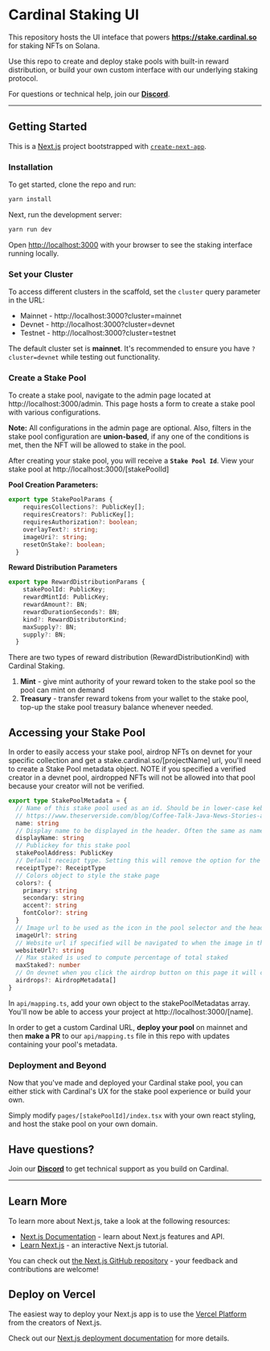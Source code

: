 # Cardinal Staking UI

This repository hosts the UI inteface that powers **https://stake.cardinal.so** for staking NFTs on Solana.

Use this repo to create and deploy stake pools with built-in reward distribution, or build your own custom interface with our underlying staking protocol.

For questions or technical help, join our **[Discord](https://discord.gg/stX2FAYbVq)**.

---

## Getting Started

This is a [Next.js](https://nextjs.org/) project bootstrapped with [`create-next-app`](https://github.com/vercel/next.js/tree/canary/packages/create-next-app).

### Installation

To get started, clone the repo and run:

```bash
yarn install
```

Next, run the development server:

```bash
yarn run dev
```

Open [http://localhost:3000](http://localhost:3000) with your browser to see the staking interface running locally.

### Set your Cluster

To access different clusters in the scaffold, set the `cluster` query parameter in the URL:

- Mainnet - http://localhost:3000?cluster=mainnet
- Devnet - http://localhost:3000?cluster=devnet
- Testnet - http://localhost:3000?cluster=testnet

The default cluster set is **mainnet**. It's recommended to ensure you have `?cluster=devnet` while testing out functionality.

### Create a Stake Pool

To create a stake pool, navigate to the admin page located at http://localhost:3000/admin. This page hosts a form to create a stake pool with various configurations.

**Note:** All configurations in the admin page are optional. Also, filters in the stake pool configuration are **union-based**, if any one of the conditions is met, then the NFT will be allowed to stake in the pool.

After creating your stake pool, you will receive a **`Stake Pool Id`**. View your stake pool at http://localhost:3000/[stakePoolId]

**Pool Creation Parameters:**

```typescript
export type StakePoolParams {
    requiresCollections?: PublicKey[];
    requiresCreators?: PublicKey[];
    requiresAuthorization?: boolean;
    overlayText?: string;
    imageUri?: string;
    resetOnStake?: boolean;
  }
```

**Reward Distribution Parameters**

```typescript
export type RewardDistributionParams {
    stakePoolId: PublicKey;
    rewardMintId: PublicKey;
    rewardAmount?: BN;
    rewardDurationSeconds?: BN;
    kind?: RewardDistributorKind;
    maxSupply?: BN;
    supply?: BN;
  }
```

There are two types of reward distribution (RewardDistributionKind) with Cardinal Staking.

1. **Mint** - give mint authority of your reward token to the stake pool so the pool can mint on demand
2. **Treasury** - transfer reward tokens from your wallet to the stake pool, top-up the stake pool treasury balance whenever needed.

## Accessing your Stake Pool

In order to easily access your stake pool, airdrop NFTs on devnet for your specific collection and get a stake.cardinal.so/[projectName] url, you'll need to create a Stake Pool metadata object. NOTE if you specified a verified creator in a devnet pool, airdropped NFTs will not be allowed into that pool because your creator will not be verified.

```typescript
export type StakePoolMetadata = {
  // Name of this stake pool used as an id. Should be in lower-case kebab-case since it is used in the URL as /{name}
  // https://www.theserverside.com/blog/Coffee-Talk-Java-News-Stories-and-Opinions/Why-you-should-make-kebab-case-a-URL-naming-convention-best-practice
  name: string
  // Display name to be displayed in the header. Often the same as name but with capital letters and spaces
  displayName: string
  // Publickey for this stake pool
  stakePoolAddress: PublicKey
  // Default receipt type. Setting this will remove the option for the user to choose which receipt type to use
  receiptType?: ReceiptType
  // Colors object to style the stake page
  colors?: {
    primary: string
    secondary: string
    accent?: string
    fontColor?: string
  }
  // Image url to be used as the icon in the pool selector and the header
  imageUrl?: string
  // Website url if specified will be navigated to when the image in the header is clicked
  websiteUrl?: string
  // Max staked is used to compute percentage of total staked
  maxStaked?: number
  // On devnet when you click the airdrop button on this page it will clone NFTs with this metadata and airdrop to the user
  airdrops?: AirdropMetadata[]
}
```

In `api/mapping.ts`, add your own object to the stakePoolMetadatas array. You'll now be able to access your project at http://localhost:3000/[name].

In order to get a custom Cardinal URL, **deploy your pool** on mainnet and then **make a PR** to our `api/mapping.ts` file in this repo with updates containing your pool's metadata.

### Deployment and Beyond

Now that you've made and deployed your Cardinal stake pool, you can either stick with Cardinal's UX for the stake pool experience or build your own.

Simply modify `pages/[stakePoolId]/index.tsx` with your own react styling, and host the stake pool on your own domain.

## Have questions?

Join our **[Discord](https://discord.gg/stX2FAYbVq)** to get technical support as you build on Cardinal.

---

## Learn More

To learn more about Next.js, take a look at the following resources:

- [Next.js Documentation](https://nextjs.org/docs) - learn about Next.js features and API.
- [Learn Next.js](https://nextjs.org/learn) - an interactive Next.js tutorial.

You can check out [the Next.js GitHub repository](https://github.com/vercel/next.js/) - your feedback and contributions are welcome!

## Deploy on Vercel

The easiest way to deploy your Next.js app is to use the [Vercel Platform](https://vercel.com/new?utm_medium=default-template&filter=next.js&utm_source=create-next-app&utm_campaign=create-next-app-readme) from the creators of Next.js.

Check out our [Next.js deployment documentation](https://nextjs.org/docs/deployment) for more details.

